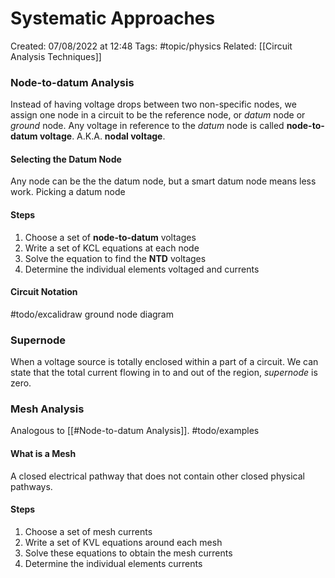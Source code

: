 # Systematic Approaches
Created: 07/08/2022 at 12:48
Tags: #topic/physics 
Related: [[Circuit Analysis Techniques]]

### Node-to-datum Analysis
Instead of having voltage drops between two non-specific nodes, we assign one node in a circuit to be the reference node, or *datum* node or *ground* node. Any voltage in reference to the *datum* node is called **node-to-datum voltage**. A.K.A. **nodal voltage**.

#### Selecting the Datum Node
Any node can be the the datum node, but a smart datum node means less work. Picking a datum node

#### Steps
1. Choose a set of **node-to-datum** voltages
2. Write a set of KCL equations at each node
3. Solve the equation to find the **NTD** voltages
4. Determine the individual elements voltaged and currents

#### Circuit Notation
#todo/excalidraw ground node diagram

### Supernode
When a voltage source is totally enclosed within a part of a circuit. We can state that the total current flowing in to and out of the region, *supernode* is zero.

### Mesh Analysis
Analogous to [[#Node-to-datum Analysis]].
#todo/examples 

#### What is a Mesh
A closed electrical pathway that does not contain other closed physical pathways.

#### Steps
1. Choose a set of mesh currents
2. Write a set of KVL equations around each mesh
3. Solve these equations to obtain the mesh currents
4. Determine the individual elements currents